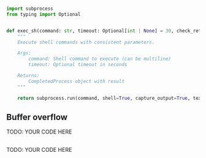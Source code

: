 ```python

import subprocess
from typing import Optional


def exec_sh(command: str, timeout: Optional[int | None] = 30, check_retcode=True) -> subprocess.CompletedProcess:
    """
    Execute shell commands with consistent parameters.

    Args:
        command: Shell command to execute (can be multiline)
        timeout: Optional timeout in seconds

    Returns:
        CompletedProcess object with result
    """

    return subprocess.run(command, shell=True, capture_output=True, text=True, check=False, timeout=timeout)
```

## Buffer overflow

TODO: YOUR CODE HERE


##

TODO: YOUR CODE HERE


<!-- FIXME: Not working -->
